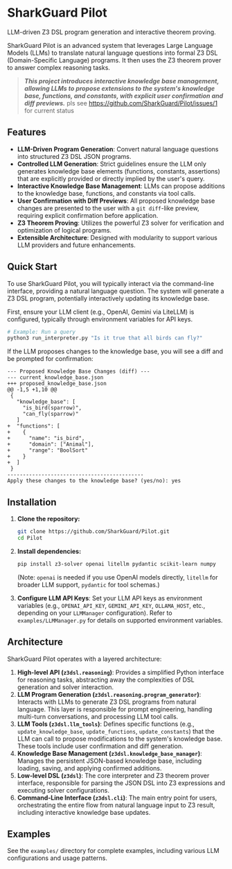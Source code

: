 # SharkGuard Pilot

LLM-driven Z3 DSL program generation and interactive theorem proving.

SharkGuard Pilot is an advanced system that leverages Large Language Models (LLMs) to translate natural language questions into formal Z3 DSL (Domain-Specific Language) programs. It then uses the Z3 theorem prover to answer complex reasoning tasks. 
> ***This project introduces interactive knowledge base management, allowing LLMs to propose extensions to the system's knowledge base, functions, and constants, with explicit user confirmation and diff previews.***
> pls see https://github.com/SharkGuard/Pilot/issues/1 for current status

## Features

*   **LLM-Driven Program Generation**: Convert natural language questions into structured Z3 DSL JSON programs.
*   **Controlled LLM Generation**: Strict guidelines ensure the LLM only generates knowledge base elements (functions, constants, assertions) that are explicitly provided or directly implied by the user's query.
*   **Interactive Knowledge Base Management**: LLMs can propose additions to the knowledge base, functions, and constants via tool calls.
*   **User Confirmation with Diff Previews**: All proposed knowledge base changes are presented to the user with a `git diff`-like preview, requiring explicit confirmation before application.
*   **Z3 Theorem Proving**: Utilizes the powerful Z3 solver for verification and optimization of logical programs.
*   **Extensible Architecture**: Designed with modularity to support various LLM providers and future enhancements.

## Quick Start

To use SharkGuard Pilot, you will typically interact via the command-line interface, providing a natural language question. The system will generate a Z3 DSL program, potentially interactively updating its knowledge base.

First, ensure your LLM client (e.g., OpenAI, Gemini via LiteLLM) is configured, typically through environment variables for API keys.

```bash
# Example: Run a query
python3 run_interpreter.py "Is it true that all birds can fly?"
```

If the LLM proposes changes to the knowledge base, you will see a diff and be prompted for confirmation:

```
--- Proposed Knowledge Base Changes (diff) ---
--- current_knowledge_base.json
+++ proposed_knowledge_base.json
@@ -1,5 +1,10 @@
 {
   "knowledge_base": [
     "is_bird(sparrow)",
     "can_fly(sparrow)"
   ]
+  "functions": [
+    {
+      "name": "is_bird",
+      "domain": ["Animal"],
+      "range": "BoolSort"
+    }
+  ]
 }
--------------------------------------------
Apply these changes to the knowledge base? (yes/no): yes
```

## Installation

1.  **Clone the repository:**
    ```bash
    git clone https://github.com/SharkGuard/Pilot.git
    cd Pilot
    ```

2.  **Install dependencies:**
    ```bash
    pip install z3-solver openai litellm pydantic scikit-learn numpy
    ```
    (Note: `openai` is needed if you use OpenAI models directly, `litellm` for broader LLM support, `pydantic` for tool schemas.)

3.  **Configure LLM API Keys**:
    Set your LLM API keys as environment variables (e.g., `OPENAI_API_KEY`, `GEMINI_API_KEY`, `OLLAMA_HOST`, etc., depending on your `LLMManager` configuration). Refer to `examples/LLMManager.py` for details on supported environment variables.

## Architecture

SharkGuard Pilot operates with a layered architecture:

1.  **High-level API (`z3dsl.reasoning`)**: Provides a simplified Python interface for reasoning tasks, abstracting away the complexities of DSL generation and solver interaction.
2.  **LLM Program Generation (`z3dsl.reasoning.program_generator`)**: Interacts with LLMs to generate Z3 DSL programs from natural language. This layer is responsible for prompt engineering, handling multi-turn conversations, and processing LLM tool calls.
3.  **LLM Tools (`z3dsl.llm_tools`)**: Defines specific functions (e.g., `update_knowledge_base`, `update_functions`, `update_constants`) that the LLM can call to propose modifications to the system's knowledge base. These tools include user confirmation and diff generation.
4.  **Knowledge Base Management (`z3dsl.knowledge_base_manager`)**: Manages the persistent JSON-based knowledge base, including loading, saving, and applying confirmed additions.
5.  **Low-level DSL (`z3dsl`)**: The core interpreter and Z3 theorem prover interface, responsible for parsing the JSON DSL into Z3 expressions and executing solver configurations.
6.  **Command-Line Interface (`z3dsl.cli`)**: The main entry point for users, orchestrating the entire flow from natural language input to Z3 result, including interactive knowledge base updates.

## Examples

See the `examples/` directory for complete examples, including various LLM configurations and usage patterns.
